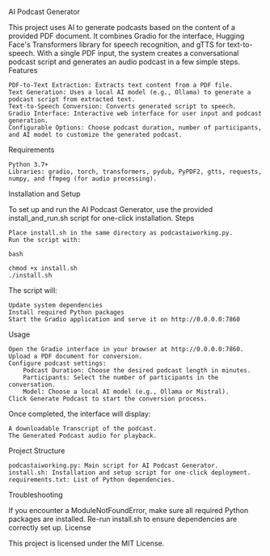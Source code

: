 AI Podcast Generator

This project uses AI to generate podcasts based on the content of a provided PDF document. It combines Gradio for the interface, Hugging Face's Transformers library for speech recognition, and gTTS for text-to-speech. With a single PDF input, the system creates a conversational podcast script and generates an audio podcast in a few simple steps.
Features

    PDF-to-Text Extraction: Extracts text content from a PDF file.
    Text Generation: Uses a local AI model (e.g., Ollama) to generate a podcast script from extracted text.
    Text-to-Speech Conversion: Converts generated script to speech.
    Gradio Interface: Interactive web interface for user input and podcast generation.
    Configurable Options: Choose podcast duration, number of participants, and AI model to customize the generated podcast.

Requirements

    Python 3.7+
    Libraries: gradio, torch, transformers, pydub, PyPDF2, gtts, requests, numpy, and ffmpeg (for audio processing).

Installation and Setup

To set up and run the AI Podcast Generator, use the provided install_and_run.sh script for one-click installation.
Steps

    Place install.sh in the same directory as podcastaiworking.py.
    Run the script with:

    bash

    chmod +x install.sh
    ./install.sh

The script will:

    Update system dependencies
    Install required Python packages
    Start the Gradio application and serve it on http://0.0.0.0:7860

Usage

    Open the Gradio interface in your browser at http://0.0.0.0:7860.
    Upload a PDF document for conversion.
    Configure podcast settings:
        Podcast Duration: Choose the desired podcast length in minutes.
        Participants: Select the number of participants in the conversation.
        Model: Choose a local AI model (e.g., Ollama or Mistral).
    Click Generate Podcast to start the conversion process.

Once completed, the interface will display:

    A downloadable Transcript of the podcast.
    The Generated Podcast audio for playback.

Project Structure

    podcastaiworking.py: Main script for AI Podcast Generator.
    install.sh: Installation and setup script for one-click deployment.
    requirements.txt: List of Python dependencies.

Troubleshooting

If you encounter a ModuleNotFoundError, make sure all required Python packages are installed. Re-run install.sh to ensure dependencies are correctly set up.
License

This project is licensed under the MIT License.
